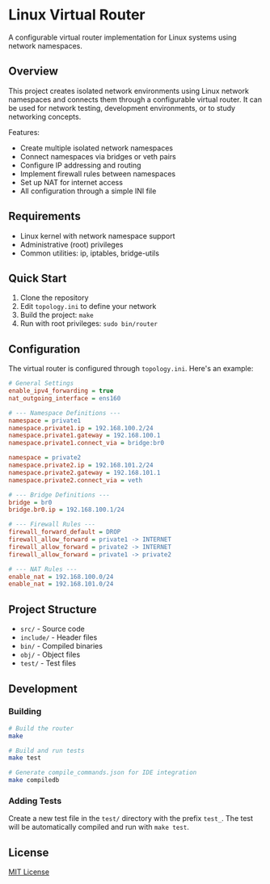 # Linux Virtual Router

A configurable virtual router implementation for Linux systems using network namespaces.

## Overview

This project creates isolated network environments using Linux network namespaces and connects them through a configurable virtual router. It can be used for network testing, development environments, or to study networking concepts.

Features:
- Create multiple isolated network namespaces
- Connect namespaces via bridges or veth pairs
- Configure IP addressing and routing
- Implement firewall rules between namespaces
- Set up NAT for internet access
- All configuration through a simple INI file

## Requirements

- Linux kernel with network namespace support
- Administrative (root) privileges
- Common utilities: ip, iptables, bridge-utils

## Quick Start

1. Clone the repository
2. Edit `topology.ini` to define your network
3. Build the project: `make`
4. Run with root privileges: `sudo bin/router`

## Configuration

The virtual router is configured through `topology.ini`. Here's an example:

```ini
# General Settings
enable_ipv4_forwarding = true
nat_outgoing_interface = ens160

# --- Namespace Definitions ---
namespace = private1
namespace.private1.ip = 192.168.100.2/24
namespace.private1.gateway = 192.168.100.1
namespace.private1.connect_via = bridge:br0

namespace = private2
namespace.private2.ip = 192.168.101.2/24
namespace.private2.gateway = 192.168.101.1
namespace.private2.connect_via = veth

# --- Bridge Definitions ---
bridge = br0
bridge.br0.ip = 192.168.100.1/24

# --- Firewall Rules ---
firewall_forward_default = DROP
firewall_allow_forward = private1 -> INTERNET
firewall_allow_forward = private2 -> INTERNET
firewall_allow_forward = private1 -> private2

# --- NAT Rules ---
enable_nat = 192.168.100.0/24
enable_nat = 192.168.101.0/24
```

## Project Structure

- `src/` - Source code
- `include/` - Header files
- `bin/` - Compiled binaries
- `obj/` - Object files
- `test/` - Test files

## Development

### Building

```bash
# Build the router
make

# Build and run tests
make test

# Generate compile_commands.json for IDE integration
make compiledb
```

### Adding Tests

Create a new test file in the `test/` directory with the prefix `test_`. The test will be automatically compiled and run with `make test`.

## License

[MIT License](LICENSE)